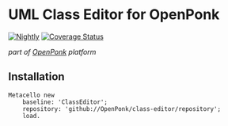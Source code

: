 # UML Class Editor for OpenPonk
[![Nightly](https://github.com/OpenPonk/class-editor/actions/workflows/nightly.yml/badge.svg)](https://github.com/OpenPonk/class-editor/actions/workflows/nightly.yml) [![Coverage Status](https://coveralls.io/repos/github/OpenPonk/class-editor/badge.svg?branch=master)](https://coveralls.io/github/OpenPonk/class-editor?branch=master)

*part of [OpenPonk](https://github.com/OpenPonk/openponk) platform*

## Installation
 
```smalltalk
Metacello new
	baseline: 'ClassEditor';
	repository: 'github://OpenPonk/class-editor/repository';
	load.
```

